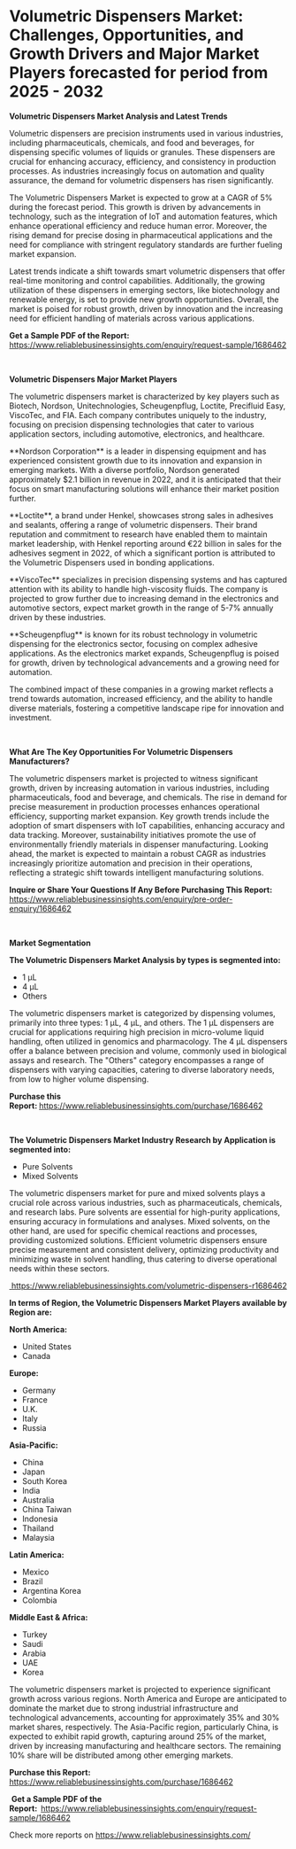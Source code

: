 <p><h1>Volumetric Dispensers Market: Challenges, Opportunities, and Growth Drivers and Major Market Players forecasted for period from 2025 - 2032</h1></p><p><strong>Volumetric Dispensers Market Analysis and Latest Trends</strong></p>
<p><p>Volumetric dispensers are precision instruments used in various industries, including pharmaceuticals, chemicals, and food and beverages, for dispensing specific volumes of liquids or granules. These dispensers are crucial for enhancing accuracy, efficiency, and consistency in production processes. As industries increasingly focus on automation and quality assurance, the demand for volumetric dispensers has risen significantly.</p><p>The Volumetric Dispensers Market is expected to grow at a CAGR of 5% during the forecast period. This growth is driven by advancements in technology, such as the integration of IoT and automation features, which enhance operational efficiency and reduce human error. Moreover, the rising demand for precise dosing in pharmaceutical applications and the need for compliance with stringent regulatory standards are further fueling market expansion.</p><p>Latest trends indicate a shift towards smart volumetric dispensers that offer real-time monitoring and control capabilities. Additionally, the growing utilization of these dispensers in emerging sectors, like biotechnology and renewable energy, is set to provide new growth opportunities. Overall, the market is poised for robust growth, driven by innovation and the increasing need for efficient handling of materials across various applications.</p></p>
<p><strong>Get a Sample PDF of the Report:&nbsp;</strong> <a href="https://www.reliablebusinessinsights.com/enquiry/request-sample/1686462?utm_campaign=2313&utm_medium=2&utm_source=Github&utm_content=ia&utm_term=10042025&utm_id=volumetric-dispensers">https://www.reliablebusinessinsights.com/enquiry/request-sample/1686462</a></p>
<p>&nbsp;</p>
<p><strong>Volumetric Dispensers Major Market Players</strong></p>
<p><p>The volumetric dispensers market is characterized by key players such as Biotech, Nordson, Unitechnologies, Scheugenpflug, Loctite, Precifluid Easy, ViscoTec, and FIA. Each company contributes uniquely to the industry, focusing on precision dispensing technologies that cater to various application sectors, including automotive, electronics, and healthcare.</p><p>**Nordson Corporation** is a leader in dispensing equipment and has experienced consistent growth due to its innovation and expansion in emerging markets. With a diverse portfolio, Nordson generated approximately $2.1 billion in revenue in 2022, and it is anticipated that their focus on smart manufacturing solutions will enhance their market position further.</p><p>**Loctite**, a brand under Henkel, showcases strong sales in adhesives and sealants, offering a range of volumetric dispensers. Their brand reputation and commitment to research have enabled them to maintain market leadership, with Henkel reporting around €22 billion in sales for the adhesives segment in 2022, of which a significant portion is attributed to the Volumetric Dispensers used in bonding applications.</p><p>**ViscoTec** specializes in precision dispensing systems and has captured attention with its ability to handle high-viscosity fluids. The company is projected to grow further due to increasing demand in the electronics and automotive sectors, expect market growth in the range of 5-7% annually driven by these industries.</p><p>**Scheugenpflug** is known for its robust technology in volumetric dispensing for the electronics sector, focusing on complex adhesive applications. As the electronics market expands, Scheugenpflug is poised for growth, driven by technological advancements and a growing need for automation.</p><p>The combined impact of these companies in a growing market reflects a trend towards automation, increased efficiency, and the ability to handle diverse materials, fostering a competitive landscape ripe for innovation and investment.</p></p>
<p>&nbsp;</p>
<p><strong>What Are The Key Opportunities For Volumetric Dispensers Manufacturers?</strong></p>
<p><p>The volumetric dispensers market is projected to witness significant growth, driven by increasing automation in various industries, including pharmaceuticals, food and beverage, and chemicals. The rise in demand for precise measurement in production processes enhances operational efficiency, supporting market expansion. Key growth trends include the adoption of smart dispensers with IoT capabilities, enhancing accuracy and data tracking. Moreover, sustainability initiatives promote the use of environmentally friendly materials in dispenser manufacturing. Looking ahead, the market is expected to maintain a robust CAGR as industries increasingly prioritize automation and precision in their operations, reflecting a strategic shift towards intelligent manufacturing solutions.</p></p>
<p><strong>Inquire or Share Your Questions If Any Before Purchasing This Report:</strong> <a href="https://www.reliablebusinessinsights.com/enquiry/pre-order-enquiry/1686462?utm_campaign=2313&utm_medium=2&utm_source=Github&utm_content=ia&utm_term=10042025&utm_id=volumetric-dispensers">https://www.reliablebusinessinsights.com/enquiry/pre-order-enquiry/1686462</a></p>
<p>&nbsp;</p>
<p><strong>Market Segmentation</strong></p>
<p><strong>The Volumetric Dispensers Market Analysis by types is segmented into:</strong></p>
<p><ul><li>1 µL</li><li>4 µL</li><li>Others</li></ul></p>
<p><p>The volumetric dispensers market is categorized by dispensing volumes, primarily into three types: 1 µL, 4 µL, and others. The 1 µL dispensers are crucial for applications requiring high precision in micro-volume liquid handling, often utilized in genomics and pharmacology. The 4 µL dispensers offer a balance between precision and volume, commonly used in biological assays and research. The "Others" category encompasses a range of dispensers with varying capacities, catering to diverse laboratory needs, from low to higher volume dispensing.</p></p>
<p><strong>Purchase this Report:&nbsp;</strong><a href="https://www.reliablebusinessinsights.com/purchase/1686462?utm_campaign=2313&utm_medium=2&utm_source=Github&utm_content=ia&utm_term=10042025&utm_id=volumetric-dispensers">https://www.reliablebusinessinsights.com/purchase/1686462</a></p>
<p>&nbsp;</p>
<p><strong>The Volumetric Dispensers Market Industry Research by Application is segmented into:</strong></p>
<p><ul><li>Pure Solvents</li><li>Mixed Solvents</li></ul></p>
<p><p>The volumetric dispensers market for pure and mixed solvents plays a crucial role across various industries, such as pharmaceuticals, chemicals, and research labs. Pure solvents are essential for high-purity applications, ensuring accuracy in formulations and analyses. Mixed solvents, on the other hand, are used for specific chemical reactions and processes, providing customized solutions. Efficient volumetric dispensers ensure precise measurement and consistent delivery, optimizing productivity and minimizing waste in solvent handling, thus catering to diverse operational needs within these sectors.</p></p>
<p><a href="https://www.reliablebusinessinsights.com/volumetric-dispensers-r1686462?utm_campaign=2313&utm_medium=2&utm_source=Github&utm_content=ia&utm_term=10042025&utm_id=volumetric-dispensers">&nbsp;https://www.reliablebusinessinsights.com/volumetric-dispensers-r1686462</a></p>
<p><strong>In terms of Region, the Volumetric Dispensers Market Players available by Region are:</strong></p>
<p>
    <p> <strong> North America: </strong>
        <ul>
            <li>United States</li>
            <li>Canada</li>
        </ul>
        </p> 
    <p> <strong> Europe: </strong>
        <ul>
            <li>Germany</li>
            <li>France</li>
            <li>U.K.</li>
            <li>Italy</li>
            <li>Russia</li>
        </ul>
        </p> 
    <p> <strong> Asia-Pacific: </strong>
        <ul>
            <li>China</li>
            <li>Japan</li>
            <li>South Korea</li>
            <li>India</li>
            <li>Australia</li>
            <li>China Taiwan</li>
            <li>Indonesia</li>
            <li>Thailand</li>
            <li>Malaysia</li>
        </ul>
        </p> 
    <p> <strong> Latin America: </strong>
        <ul>
            <li>Mexico</li>
            <li>Brazil</li>
            <li>Argentina Korea</li>
            <li>Colombia</li>
        </ul>
        </p> 
    <p> <strong> Middle East & Africa: </strong>
        <ul>
            <li>Turkey</li>
            <li>Saudi</li>
            <li>Arabia</li>
            <li>UAE</li>
            <li>Korea</li>
        </ul>
    </p>
    </p>
<p><p>The volumetric dispensers market is projected to experience significant growth across various regions. North America and Europe are anticipated to dominate the market due to strong industrial infrastructure and technological advancements, accounting for approximately 35% and 30% market shares, respectively. The Asia-Pacific region, particularly China, is expected to exhibit rapid growth, capturing around 25% of the market, driven by increasing manufacturing and healthcare sectors. The remaining 10% share will be distributed among other emerging markets.</p></p>
<p><strong>Purchase this Report: </strong><a href="https://www.reliablebusinessinsights.com/purchase/1686462?utm_campaign=2313&utm_medium=2&utm_source=Github&utm_content=ia&utm_term=10042025&utm_id=volumetric-dispensers">https://www.reliablebusinessinsights.com/purchase/1686462</a></p>
<p>&nbsp;<strong>Get a Sample PDF of the Report:&nbsp;&nbsp;</strong><a href="https://www.reliablebusinessinsights.com/enquiry/request-sample/1686462?utm_campaign=2313&utm_medium=2&utm_source=Github&utm_content=ia&utm_term=10042025&utm_id=volumetric-dispensers">https://www.reliablebusinessinsights.com/enquiry/request-sample/1686462</a></p>
<p><strong></strong></p>
<p>Check more reports on <a href="https://www.reliablebusinessinsights.com/?utm_campaign=2313&utm_medium=2&utm_source=Github&utm_content=ia&utm_term=10042025&utm_id=volumetric-dispensers">https://www.reliablebusinessinsights.com/</a></p>